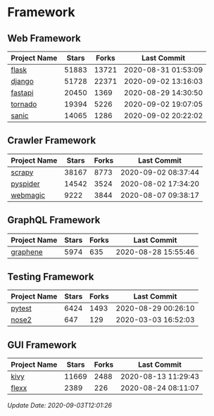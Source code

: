 # Framework

## Web Framework

| Project Name | Stars | Forks | Last Commit |
| ------------ | ----- | ----- | ----------- |
| [flask](https://github.com/pallets/flask) | 51883 | 13721 | 2020-08-31 01:53:09 |
| [django](https://github.com/django/django) | 51728 | 22371 | 2020-09-02 13:16:03 |
| [fastapi](https://github.com/tiangolo/fastapi) | 20450 | 1369 | 2020-08-29 14:30:50 |
| [tornado](https://github.com/tornadoweb/tornado) | 19394 | 5226 | 2020-09-02 19:07:05 |
| [sanic](https://github.com/huge-success/sanic) | 14065 | 1286 | 2020-09-02 20:22:02 |

## Crawler Framework

| Project Name | Stars | Forks | Last Commit |
| ------------ | ----- | ----- | ----------- |
| [scrapy](https://github.com/scrapy/scrapy) | 38167 | 8773 | 2020-09-02 08:37:44 |
| [pyspider](https://github.com/binux/pyspider) | 14542 | 3524 | 2020-08-02 17:34:20 |
| [webmagic](https://github.com/code4craft/webmagic) | 9222 | 3844 | 2020-08-07 09:38:17 |

## GraphQL Framework

| Project Name | Stars | Forks | Last Commit |
| ------------ | ----- | ----- | ----------- |
| [graphene](https://github.com/graphql-python/graphene) | 5974 | 635 | 2020-08-28 15:55:46 |

## Testing Framework

| Project Name | Stars | Forks | Last Commit |
| ------------ | ----- | ----- | ----------- |
| [pytest](https://github.com/pytest-dev/pytest) | 6424 | 1493 | 2020-08-29 00:26:10 |
| [nose2](https://github.com/nose-devs/nose2) | 647 | 129 | 2020-03-03 16:52:03 |

## GUI Framework

| Project Name | Stars | Forks | Last Commit |
| ------------ | ----- | ----- | ----------- |
| [kivy](https://github.com/kivy/kivy) | 11669 | 2488 | 2020-08-13 11:29:43 |
| [flexx](https://github.com/flexxui/flexx) | 2389 | 226 | 2020-08-24 08:11:07 |

*Update Date: 2020-09-03T12:01:26*